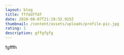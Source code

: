 ```yaml
---
layout: blog
title: fffddffdf
date: 2020-08-07T21:19:32.915Z
thumbnail: /content/assets/uploads/profile-pic.jpg
rating: 1
description: gffgfgfg
---
```

fgfffh